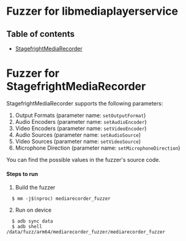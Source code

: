 # Fuzzer for libmediaplayerservice
## Table of contents
+ [StagefrightMediaRecorder](#StagefrightMediaRecorder)

# <a name="StagefrightMediaRecorder"></a> Fuzzer for StagefrightMediaRecorder

StagefrightMediaRecorder supports the following parameters:
1. Output Formats (parameter name: `setOutputFormat`)
2. Audio Encoders (parameter name: `setAudioEncoder`)
3. Video Encoders (parameter name: `setVideoEncoder`)
4. Audio Sources (parameter name: `setAudioSource`)
5. Video Sources (parameter name: `setVideoSource`)
6. Microphone Direction (parameter name: `setMicrophoneDirection`)

You can find the possible values in the fuzzer's source code.

#### Steps to run
1. Build the fuzzer
```
  $ mm -j$(nproc) mediarecorder_fuzzer
```
2. Run on device
```
  $ adb sync data
  $ adb shell /data/fuzz/arm64/mediarecorder_fuzzer/mediarecorder_fuzzer
```
